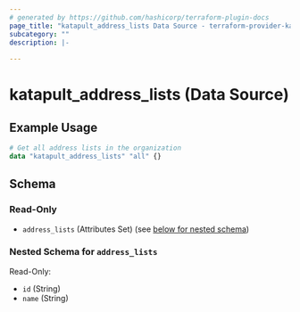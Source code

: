 ```yaml
---
# generated by https://github.com/hashicorp/terraform-plugin-docs
page_title: "katapult_address_lists Data Source - terraform-provider-katapult"
subcategory: ""
description: |-
  
---
```


# katapult_address_lists (Data Source)



## Example Usage

```terraform
# Get all address lists in the organization
data "katapult_address_lists" "all" {}
```

<!-- schema generated by tfplugindocs -->
## Schema

### Read-Only

- `address_lists` (Attributes Set) (see [below for nested schema](#nestedatt--address_lists))

<a id="nestedatt--address_lists"></a>
### Nested Schema for `address_lists`

Read-Only:

- `id` (String)
- `name` (String)

